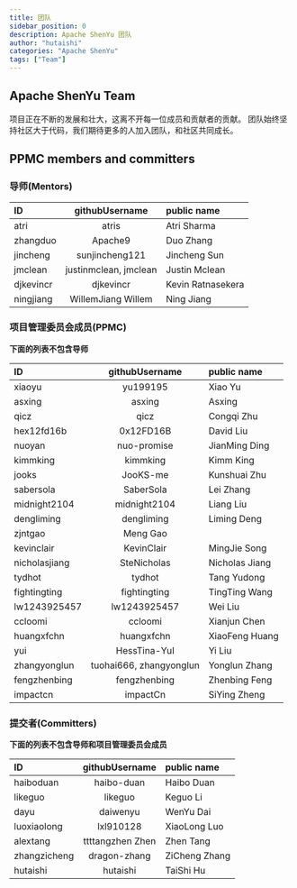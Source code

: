 ```yaml
---
title: 团队
sidebar_position: 0
description: Apache ShenYu 团队
author: "hutaishi"
categories: "Apache ShenYu"
tags: ["Team"]
---
```



## Apache ShenYu Team 

项目正在不断的发展和壮大，这离不开每一位成员和贡献者的贡献。
团队始终坚持社区大于代码，我们期待更多的人加入团队，和社区共同成长。

## PPMC members and committers

### 导师(Mentors)

| ID                          |    githubUsername	    | public name                         |
|:----------------------------|:---------------------:|:------------------------------------|
| atri                        |         atris         | Atri Sharma                         |
| zhangduo                    |        Apache9        | Duo Zhang                           |
| jincheng                    |    sunjincheng121     | Jincheng Sun                        |
| jmclean                     | justinmclean, jmclean | Justin Mclean                       |
| djkevincr                   |       djkevincr       | Kevin Ratnasekera                   |
| ningjiang                   |  WillemJiang Willem   | Ning Jiang                          |


### 项目管理委员会成员(PPMC)

**下面的列表不包含导师**

| ID                                       |     githubUsername	     | public name                                      |
|:-----------------------------------------|:-----------------------:|:-------------------------------------------------|
| xiaoyu                                   |        yu199195         | Xiao Yu                                          |
| asxing                                   |         asxing          | Asxing                                           |
| qicz                                     |          qicz           | Congqi Zhu                                       |
| hex12fd16b                               |        0x12FD16B        | David Liu                                        |
| nuoyan                                   |       nuo-promise       | JianMing Ding                                    |
| kimmking                                 |        kimmking         | Kimm King                                        |
| jooks                                    |        JooKS-me         | Kunshuai Zhu                                     |
| sabersola                                |        SaberSola        | Lei Zhang                                        |
| midnight2104                             |      midnight2104       | Liang Liu                                        |
| dengliming                               |       dengliming        | Liming Deng                                      |
| zjntgao                                  |        Meng Gao         |                                                  |
| kevinclair                               |       KevinClair        | MingJie Song                                     |
| nicholasjiang                            |       SteNicholas       | Nicholas Jiang                                   |
| tydhot                                   |         tydhot          | Tang Yudong                                      |
| fightingting                             |      fightingting       | TingTing Wang                                    |
| lw1243925457                             |      lw1243925457       | Wei Liu                                          |
| ccloomi                                  |         ccloomi         | Xianjun Chen                                     |
| huangxfchn                               |       huangxfchn        | XiaoFeng Huang                                   |
| yui                                      |      HessTina-YuI       | Yi Liu                                           |
| zhangyonglun                             | tuohai666, zhangyonglun | Yonglun Zhang                                    |
| fengzhenbing                             |      fengzhenbing       | Zhenbing Feng                                    |
| impactcn                                 |     impactCn            | SiYing Zheng                                     |


### 提交者(Committers)

**下面的列表不包含导师和项目管理委员会成员**

| ID           | githubUsername	  | public name               |
|:-------------|:----------------:|:--------------------------|
| haiboduan    |    haibo-duan    | Haibo Duan                |
| likeguo      |     likeguo      | Keguo Li                  |
| dayu         |     daiwenyu     | WenYu Dai                 |
| luoxiaolong  |    lxl910128     | XiaoLong Luo              |
| alextang     | ttttangzhen	Zhen | Zhen Tang                 |
| zhangzicheng |   dragon-zhang   | ZiCheng Zhang             |
| hutaishi     |     hutaishi     | TaiShi Hu             |



